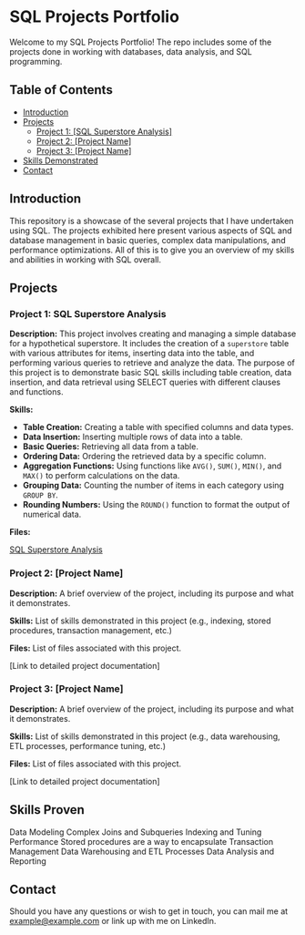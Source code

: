 # SQL Projects Portfolio

Welcome to my SQL Projects Portfolio! The repo includes some of the projects done in working with databases, data analysis, and SQL programming.

## Table of Contents

- [Introduction](#introduction)
- [Projects](#projects)
  - [Project 1: [SQL Superstore Analysis]](#project-1-SQL-Superstore-Analysis)
  - [Project 2: [Project Name]](#project-2-project-name)
  - [Project 3: [Project Name]](#project-3-project-name)
- [Skills Demonstrated](#skills-demonstrated)
- [Contact](#contact)

## Introduction

This repository is a showcase of the several projects that I have undertaken using SQL. The projects exhibited here present various aspects of SQL and database management in basic queries, complex data manipulations, and performance optimizations. All of this is to give you an overview of my skills and abilities in working with SQL overall.

## Projects

### Project 1: SQL Superstore Analysis

**Description:** This project involves creating and managing a simple database for a hypothetical superstore. It includes the creation of a `superstore` table with various attributes for items, inserting data into the table, and performing various queries to retrieve and analyze the data. The purpose of this project is to demonstrate basic SQL skills including table creation, data insertion, and data retrieval using SELECT queries with different clauses and functions.

**Skills:**
- **Table Creation:** Creating a table with specified columns and data types.
- **Data Insertion:** Inserting multiple rows of data into a table.
- **Basic Queries:** Retrieving all data from a table.
- **Ordering Data:** Ordering the retrieved data by a specific column.
- **Aggregation Functions:** Using functions like `AVG()`, `SUM()`, `MIN()`, and `MAX()` to perform calculations on the data.
- **Grouping Data:** Counting the number of items in each category using `GROUP BY`.
- **Rounding Numbers:** Using the `ROUND()` function to format the output of numerical data.

**Files:** 

[SQL Superstore Analysis](https://github.com/audreyjames/SQL/blob/main/SQL%20Superstore%20Analysis)

### Project 2: [Project Name]

**Description:** A brief overview of the project, including its purpose and what it demonstrates.

**Skills:** List of skills demonstrated in this project (e.g., indexing, stored procedures, transaction management, etc.)

**Files:** List of files associated with this project.

[Link to detailed project documentation]

### Project 3: [Project Name]

**Description:** A brief overview of the project, including its purpose and what it demonstrates.

**Skills:** List of skills demonstrated in this project (e.g., data warehousing, ETL processes, performance tuning, etc.)

**Files:** List of files associated with this project.

[Link to detailed project documentation]

## Skills Proven
Data Modeling
Complex Joins and Subqueries
Indexing and Tuning Performance
Stored procedures are a way to encapsulate Transaction Management Data Warehousing and ETL Processes Data Analysis and Reporting

## Contact

Should you have any questions or wish to get in touch, you can mail me at example@example.com or link up with me on LinkedIn.
